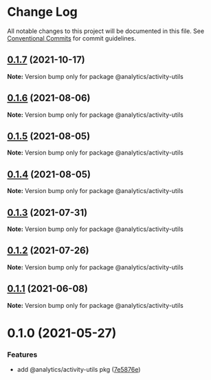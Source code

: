 # Change Log

All notable changes to this project will be documented in this file.
See [Conventional Commits](https://conventionalcommits.org) for commit guidelines.

## [0.1.7](https://github.com/DavidWells/analytics/tree/master/packages/analytics-util-activity/compare/@analytics/activity-utils@0.1.6...@analytics/activity-utils@0.1.7) (2021-10-17)

**Note:** Version bump only for package @analytics/activity-utils





## [0.1.6](https://github.com/DavidWells/analytics/tree/master/packages/analytics-util-activity/compare/@analytics/activity-utils@0.1.5...@analytics/activity-utils@0.1.6) (2021-08-06)

**Note:** Version bump only for package @analytics/activity-utils





## [0.1.5](https://github.com/DavidWells/analytics/tree/master/packages/analytics-util-activity/compare/@analytics/activity-utils@0.1.4...@analytics/activity-utils@0.1.5) (2021-08-05)

**Note:** Version bump only for package @analytics/activity-utils





## [0.1.4](https://github.com/DavidWells/analytics/tree/master/packages/analytics-util-activity/compare/@analytics/activity-utils@0.1.3...@analytics/activity-utils@0.1.4) (2021-08-05)

**Note:** Version bump only for package @analytics/activity-utils





## [0.1.3](https://github.com/DavidWells/analytics/tree/master/packages/analytics-util-activity/compare/@analytics/activity-utils@0.1.2...@analytics/activity-utils@0.1.3) (2021-07-31)

**Note:** Version bump only for package @analytics/activity-utils





## [0.1.2](https://github.com/DavidWells/analytics/tree/master/packages/analytics-util-activity/compare/@analytics/activity-utils@0.1.1...@analytics/activity-utils@0.1.2) (2021-07-26)

**Note:** Version bump only for package @analytics/activity-utils





## [0.1.1](https://github.com/DavidWells/analytics/tree/master/packages/analytics-util-activity/compare/@analytics/activity-utils@0.1.0...@analytics/activity-utils@0.1.1) (2021-06-08)

**Note:** Version bump only for package @analytics/activity-utils





# 0.1.0 (2021-05-27)


### Features

* add @analytics/activity-utils pkg ([7e5876e](https://github.com/DavidWells/analytics/tree/master/packages/analytics-util-activity/commit/7e5876e))
